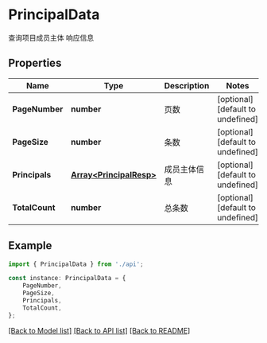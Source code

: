 # PrincipalData

查询项目成员主体 响应信息

## Properties

Name | Type | Description | Notes
------------ | ------------- | ------------- | -------------
**PageNumber** | **number** | 页数 | [optional] [default to undefined]
**PageSize** | **number** | 条数 | [optional] [default to undefined]
**Principals** | [**Array&lt;PrincipalResp&gt;**](PrincipalResp.md) | 成员主体信息 | [optional] [default to undefined]
**TotalCount** | **number** | 总条数 | [optional] [default to undefined]

## Example

```typescript
import { PrincipalData } from './api';

const instance: PrincipalData = {
    PageNumber,
    PageSize,
    Principals,
    TotalCount,
};
```

[[Back to Model list]](../README.md#documentation-for-models) [[Back to API list]](../README.md#documentation-for-api-endpoints) [[Back to README]](../README.md)

